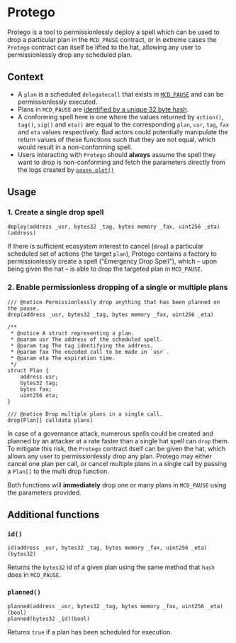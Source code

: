 # Protego

Protego is a tool to permissionlessly deploy a spell which can be used to drop a particular plan in the `MCD_PAUSE`
contract, or in extreme cases the `Protego` contract can itself be lifted to the hat, allowing any user to
permissionlessly drop any scheduled plan.

## Context

- A `plan` is a scheduled `delegatecall` that exists in [`MCD_PAUSE`](https://github.com/makerdao/ds-pause) and can be
  permissionlessly executed.
- Plans in `MCD_PAUSE` are [identified by a unique 32 byte hash](https://github.com/makerdao/ds-pause/blob/master/src/pause.sol#L99).
- A conforming spell here is one where the values returned by `action()`, `tag()`, `sig()` and `eta()` are equal to the
  corresponding `plan`, `usr`, `tag`, `fax` and `eta` values respectively. Bad actors could potentially manipulate the
  return values of these functions such that they are not equal, which would result in a non-conforming spell.
- Users interacting with `Protego` should **always** assume the spell they want to drop is non-conforming and fetch the
  parameters directly from the logs created by [`pause.plot()`](https://etherscan.deth.net/address/0xbe286431454714f511008713973d3b053a2d38f3#L189-L203)

## Usage

### 1. Create a single drop spell

```solidity
deploy(address _usr, bytes32 _tag, bytes memory _fax, uint256 _eta)(address)
```

If there is sufficient ecosystem interest to cancel (`drop`) a particular scheduled set of actions (the target `plan`),
Protego contains a factory to permissionlessly create a spell ("Emergency Drop Spell"), which &ndash; upon being given
the hat &ndash; is able to drop the targeted plan in `MCD_PAUSE`.

### 2. Enable permissionless dropping of a single or multiple plans 


```solidity
/// @notice Permissionlessly drop anything that has been planned on the pause.
drop(address _usr, bytes32 _tag, bytes memory _fax, uint256 _eta)
```

```solidity
/**
 * @notice A struct representing a plan.
 * @param usr The address of the scheduled spell.
 * @param tag The tag identifying the address.
 * @param fax The encoded call to be made in `usr`.
 * @param eta The expiration time.
 */
struct Plan {
    address usr;
    bytes32 tag;
    bytes fax;
    uint256 eta;
}

/// @notice Drop multiple plans in a single call.
drop(Plan[] calldata plans)
```

In case of a governance attack, numerous spells could be created and planned by an attacker at a rate faster than a
single hat spell can `drop` them. To mitigate this risk, the `Protego` contract itself can be given the hat, which
allows any user to permissionlessly drop any plan. Protego may either cancel one plan per call, or cancel multiple plans in a single call by passing a `Plan[]` to the multi drop function.

Both functions will **immediately** drop one or many plans in `MCD_PAUSE` using the parameters provided.

## Additional functions

### `id()`

```solidity
id(address _usr, bytes32 _tag, bytes memory _fax, uint256 _eta)(bytes32)
```

Returns the `bytes32` id of a given plan using the same method that `hash` does in `MCD_PAUSE`.

### `planned()`

```solidity
planned(address _usr, bytes32 _tag, bytes memory _fax, uint256 _eta)(bool)
planned(bytes32 _id)(bool)
```

Returns `true` if a plan has been scheduled for execution.
